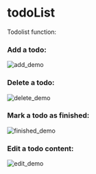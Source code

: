 # todoList

Todolist function:

### Add a todo:
![add_demo](https://user-images.githubusercontent.com/16737573/28950613-00793fce-78f8-11e7-999d-a16f3bd039f8.gif)

### Delete a todo:
![delete_demo](https://user-images.githubusercontent.com/16737573/28950666-7db74620-78f8-11e7-8ade-9540ac5326b9.gif)

### Mark a todo as finished:
![finished_demo](https://user-images.githubusercontent.com/16737573/28950789-51f7acae-78f9-11e7-96f4-ae07542f9b49.gif)

### Edit a todo content:
![edit_demo](https://user-images.githubusercontent.com/16737573/28950835-ad07cdd6-78f9-11e7-916c-2755099c32ad.gif)
